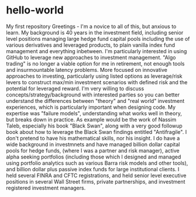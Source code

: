 # hello-world
My first repository
Greetings - I'm a novice to all of this, but anxious to learn.  My background is 40 years in the investment field, including senior level positions managing large hedge fund capital pools including the use of various derivatives and leveraged products, to plain vanilla index fund management and everything inbetween.  I'm particularly interested in using GitHub to leverage new approaches to investment management.  "Algo trading" is no longer a viable option for me in retirement, not enough tools and insurmountable latency problems.  More focused on innovative approaches to investing, particularly using listed options as leverage/risk levers to construct max/min investment scenarios with defined risk and the potential for leveraged reward.
I'm very willing to discuss concepts/strategy/background with interested parties so you can better understand the differences between "theory" and "real world" investment experiences, which is particularly important when designing code.  My expertise was "failure models", understanding what works well in theory, but breaks down in practice.  As example would be the work of Nassim Taleb, especially his book "Black Swan", along with a very good followup book about how to leverage the Black Swan findings entitled "Antifragile".  I don't pretend to have his mathematical skills, nor his insight. I do have a wide background in investmnets and have managed billion dollar capital pools for hedge funds, (where I was a partner and risk manager), active alpha seeking portfolios (including those which I designed and managed using portfolio analytics such as various Barra risk models and other tools), and billion dollar plus passive index funds for large institutional clients.  I held several FINRA and CFTC registrations, and held senior level executive positions in several Wall Street firms, private partnerships, and investment registered investment managers.
